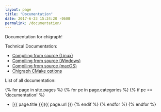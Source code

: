 ```yaml
---
layout: page
title: "Documentation"
date: 2017-6-23 15:24:20 -0600
permalink: /documentation/
---
```


Documentation for chigraph!

Technical Documentation:
* [Compiling from source (Linux)](/documentation/building-linux/)
* [Compiling from source (Windows)](/documentation/building-windows/)
* [Compiling from source (macOS)](/documentation/building-macos/)
* [Chigraph CMake options](/documentation/cmake-flags/)

List of all documentation:

{% for page in site.pages %}
  {% for pc in page.categories %}
    {% if pc == 'documentation' %}
* [{{ page.title }}]({{ page.url }})
    {% endif %}
  {% endfor %}
{% endfor %}
